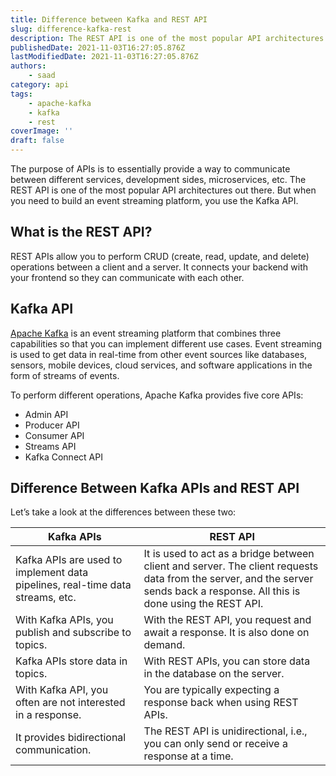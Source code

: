 ```yaml
---
title: Difference between Kafka and REST API
slug: difference-kafka-rest
description: The REST API is one of the most popular API architectures out there. But when you need to build an event streaming platform, you use the Kafka API.
publishedDate: 2021-11-03T16:27:05.876Z
lastModifiedDate: 2021-11-03T16:27:05.876Z
authors:
    - saad
category: api
tags:
    - apache-kafka
    - kafka
    - rest
coverImage: ''
draft: false
---
```


<Lead>

The purpose of APIs is to essentially provide a way to communicate between different services, development sides, microservices, etc. The REST API is one of the most popular API architectures out there. But when you need to build an event streaming platform, you use the Kafka API.

</Lead>

## What is the REST API?

REST APIs allow you to perform CRUD (create, read, update, and delete) operations between a client and a server. It connects your backend with your frontend so they can communicate with each other.

## Kafka API

[Apache Kafka](https://kafka.apache.org/) is an event streaming platform that combines three capabilities so that you can implement different use cases. Event streaming is used to get data in real-time from other event sources like databases, sensors, mobile devices, cloud services, and software applications in the form of streams of events.

To perform different operations, Apache Kafka provides five core APIs:

- Admin API
- Producer API
- Consumer API
- Streams API
- Kafka Connect API

## Difference Between Kafka APIs and REST API

Let’s take a look at the differences between these two:

| Kafka APIs                                                                    | REST API                                                                                                                                                                      |
|-------------------------------------------------------------------------------|-------------------------------------------------------------------------------------------------------------------------------------------------------------------------------|
| Kafka APIs are used to implement data pipelines, real-time data streams, etc. | It is used to act as a bridge between client and server. The client requests data from the server, and the server sends back a response. All this is done using the REST API. |
| With Kafka APIs, you publish and subscribe to topics.                         | With the REST API, you request and await a response. It is also done on demand.                                                                                               |
| Kafka APIs store data in topics.                                              | With REST APIs, you can store data in the database on the server.                                                                                                             |
| With Kafka API, you often are not interested in a response.                   | You are typically expecting a response back when using REST APIs.                                                                                                             |
| It provides bidirectional communication.                                      | The REST API is unidirectional, i.e., you can only send or receive a response at a time.                                                                                      |
